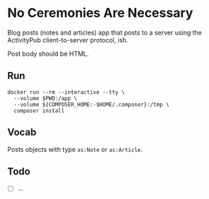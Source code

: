 # No Ceremonies Are Necessary

Blog posts (notes and articles) app that posts to a server using the ActivityPub client-to-server protocol, ish.

Post body should be HTML.

## Run

```
docker run --rm --interactive --tty \
  --volume $PWD:/app \
  --volume ${COMPOSER_HOME:-$HOME/.composer}:/tmp \
  composer install
```

## Vocab

Posts objects with type `as:Note` or `as:Article`.

## Todo

* [ ] ...